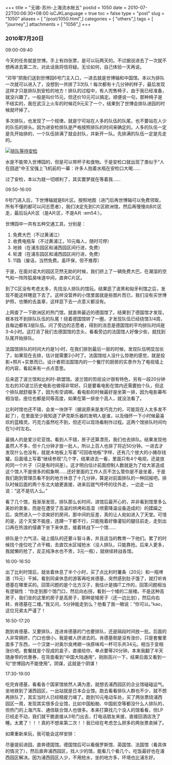 +++
title = "无锡-苏州-上海流水帐五"
postid = 1050
date = 2010-07-22T00:06:30+08:00
isCJKLanguage = true
toc = false
type = "post"
slug = "1050"
aliases = [ "/post/1050.html",]
categories = [ "others",]
tags = [ "journey",]
attachments = [ "1056",]
+++


### 2010年7月20日

09:00-09:40

今天的任务就是世博。手上有四张票，是可以玩两天的。不过据说进去了一次就不想再进去第二次，对此话我将信将疑。无论如何，自己体验一天再说。

“邓导”把我们送到世博园6号门主入口，一进去就是世博轴和中国馆。本以为排队一次就可以进入了，没想到一共排了3次队！每次都有十几分钟的样子，最后发现这样才只是排队到安检的地方！排队的过程中，有人兜售椅子，由于我已经准备，就没兴趣了。一般是叫价15元，但还价10元可以搞定。顺便说一句，那种椅子是不结实的，我在武汉上火车的时候花9元买了一个，结果到了世博会排队进园的时候就坏掉了。<!--more-->

多次排队，也发现了一个规律。就是宁可站在人多的队伍的队尾，也不要站在人少的队伍的排头。因为进安检排队是严格按照排队的时间来确定的。人多的队伍一定是先开始排的，一个队伍排满了就会封队，并新开一队。先排满的队伍一定是先走的。

[![](/uploads/2010/07/shibo.jpg "排队等待安检")](/uploads/2010/07/shibo.jpg)

水是不能带入世博园的，但是可以带杯子和食物。于是安检口就出现了类似于“人在囧途”中王宝强上飞机前的一幕：许多人抱着水瓶在安检口大喝……

过了安检，本以为就一切顺利了，其实噩梦就在等着我……

09:50-16:00

6号门进入后，下世博轴就是B片区。按照地图（进门后再世博轴可以免费领取，所有不懂的都可以问志愿者），我们决定先到C片区欧洲馆，然后再慢慢向B片区走，最后玩A片区（是A片区，不是A片
:em54:）。

世博园中一共有五种交通工具，分别是：

1.  免费大巴（不过黄浦江）
2.  收费电瓶车（不过黄浦江，10元每人，随时可停）
3.  地铁（在浦东园区和浦西园区间行进，免费）
4.  轮渡（在浦东园区和浦西园区间行进，免费）
5.  11路（废话，当然免费。虽环保，但不推荐）

于是，在面对诺大的园区茫然无助的时候，我们挤上了一辆免费大巴，在潮湿的空气和一阵阵狐臭味道中间，直奔C片区。

到了C区没有考虑太多，先找没人排队的馆玩。结果逛了波黑和匈牙利馆之后，发现不能这样瞎逛下去了。这样没营养的小馆里面就是些图片而已，我们没有买世博护照，也懒的去盖章，这样逛下去一点意义都没有。

上网查了一下欧洲区的热门馆，就直奔最近的德国馆了。结果到了德国馆才发现，根本找不到排队队伍的队尾！绕着德国馆转了一圈，才发现队伍已经绕馆3/4周，且每边都有3层队伍。问了旁边的志愿者，得到的消息是德国馆的平均排队时间是3-4小时。这打消了我们去德国馆的念头，看看旁边的法国馆人好像少些，就找到队尾开始排队。

法国馆排队的时间大约是1小时，在我们排到最后一层的时候，发现队伍明显加长了，如果现在去排，估计就需要2小时了。法国馆给人没什么惊艳的感觉，就是投影+照片+实景而已。设计者把法国馆内的一个餐厅的厨房的实景作为了电视墙上的内容，看起来有一点点意思。

后来逛了波兰馆和比利时-欧盟馆。波兰馆的剪纸设计很有特色，另有一段20分钟左右的3D波兰历史电影也做得非常好。只是要看电影在馆内还需要拍个队，但这个排队就舒服多了，因为有空调嘛。看电影的时候最好是坐第一排，因为电影幕布相当低，座位也都是同等高度，如果在第一排坐个高人，就没法看了。

比利时馆也还不错，会发一块饼干（据说原来是发巧克力的，可能现在人太多发不起了），在里面至少我知道了萨克斯乐器的发明人是谁，以及缅怀一下小时候最喜欢的蓝精灵。巧克力虽然吃不到，但还可以现场看制作过程。这两个馆排队时间均在1小时左右。

最搞人的是爱沙尼亚馆。看到人不错，房子还算漂亮，我们也去排队。结果发现他虽然人不多，但十几分钟才放一批人，所以上百人也排了将近50分钟。一进去才发现什么也没有，就是木地板上写着“可回收地板”字样，还有几个放大的小猪存钱罐。后面墙上写着“继续参观”几个字，结果进去一看，里面只有4个电视，还是放的同一个片子（只是有时间差）。这才明白估计前面控制人数就是为了给大家造成这个馆人不是很多的假象啊……还好里面的工作人员不怎么管你是不是坐着，于是我们跑到管理员看不到的地方休息了十几分钟，算是对前面排队的一种回报吧。排队时候后面的两个东北大娘更直接，进来后就气呼呼的往外走，一边走一边说：“这不是坑人么。”

看了几个馆，我渐渐发现，排队那么长时间，进馆后最开心的，并非看到馆里多么美妙的景象，而是在遭受了高温的烘烤和高湿（喷雾降温设备造成的）的蹂躏之后，突然进入一个凉爽好的房间，那中间的反差，真的让人宛如进入了天堂。可惜的是，这个天堂不能座，连蹲一下都不行，只能拖着好像灌铅的腿往前走，走到出口再在热浪的侵袭下坐下来休息，接着转战下一个馆……

排队是个力气活，碰上插队的还要斗智斗勇，并且适当的教育一下他们。累了的时候找个座位吃了点干粮，去直饮水区域抢水（没人排队，只能靠抢。后来人更多，我就懒的抢了，反正纯净水也不贵，3元一瓶），就继续转战各馆。

16:00-16:50

出了比利时馆后，就坐着休息了半个小时，买了点比利时薯条（20元）和一瓶啤酒（15元）干掉。看到同桌休息的游客再吃肯德基，突然感到肚子饿了，就打听肯德基在哪里买的。回答问题的是个北方汉子，我估计是搞IT工作的，回答问题相当有逻辑性：“你走到那个馆门口，然后向右拐，看到一个矮的二层楼。不是这种高房子，我们坐的这里的房子是高房子，那种是矮房子（还一边比划），然后向右转，肯德基在二楼。”我又问，5分钟能走到么？他看了我一眼说：“你可以。”kao，这位兄弟太严谨了！

16:50-17:20

跑到肯德基，又要排队，连进肯德基的门也要排队，还是隔段时间放一批。后面的人非常拥挤，门口也很小，我是被人挤进去的。肯德基倒是没有涨价，只是套餐里面多了东西，一个汉堡一对奥尔良烤翅一块原味鸡一杯可乐共34元。相当于变相涨价吧。套餐就是个现成的盒子，直接给你，单点要等20分钟。本来我翻了半天随身带的优惠券，在背面看到“中国大陆通用”，刚刚高兴一下，结果后面又看到一句“世博园内不能使用”。阴谋，这就是个阴谋！

17:30-19:00

吃完肯德基，看看各个国家馆依然人满为患，就想去浦西园区的企业馆碰碰运气。坐地铁到了浦西园区，一出站就是日本企业馆。跑去看看排队人群也不少，就不想再排队了，其实当时人已经精疲力竭了。跑到10元电动车处，买了两张票绕浦西园区一周，发现其实很多企业馆，比如中国船舶、中国航空等都没什么人排队的，但热门的上海汽车、通信联合馆人也很多。本来打算找几个没人的馆看看，但LP已经走不动，我们就干脆直接从3号门出去，打电话朋友来接，直接回酒店洗了睡。太累了！！！真的不想来第二次！！我已经在考虑怎么把多的两张票卖掉了。

如果重新来玩，我可能会这样安排：

尽量提前进园，直奔德国馆。德国馆后可以看俄罗斯馆、英国馆、法国馆（看具体的情况了），然后直奔浦西园区，找人少的馆，能看几个看几个。吃饭最好也在浦西园区解决。因为浦西园区人少，不用抢水，坐的地方多，环境也比浦东好。

